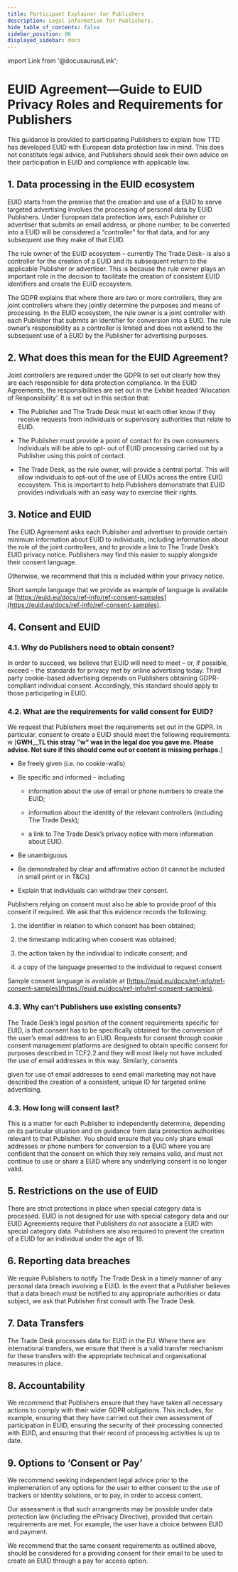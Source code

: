 ```yaml
---
title: Participant Explainer for Publishers
description: Legal information for Publishers.
hide_table_of_contents: false
sidebar_position: 06
displayed_sidebar: docs
---
```


import Link from '@docusaurus/Link';

# EUID Agreement&#8212;Guide to EUID Privacy Roles and Requirements for Publishers

This guidance is provided to participating Publishers to explain how TTD has developed EUID with European data protection law in mind. This does not constitute legal advice, and Publishers should seek their own advice on their participation in EUID and compliance with applicable law.

## 1. Data processing in the EUID ecosystem

EUID starts from the premise that the creation and use of a EUID to serve targeted advertising involves the processing of personal data by EUID Publishers. Under European data protection laws, each Publisher or advertiser that submits an email address, or phone number, to be converted into a EUID will be considered a “controller” for that data, and for any subsequent use they make of that EUID.

The rule owner of the EUID ecosystem – currently The Trade Desk– is also a controller for the creation of a EUID and its subsequent return to the applicable Publisher or advertiser. This is because the rule owner plays an important role in the decision to facilitate the creation of consistent EUID identifiers and create the EUID ecosystem.

The GDPR explains that where there are two or more controllers, they are joint controllers where they jointly determine the purposes and means of processing. In the EUID ecosystem, the rule owner is a joint controller with each Publisher that submits an identifier for conversion into a EUID. The rule owner’s responsibility as a controller is limited and does not extend to the subsequent use of a EUID by the Publisher for advertising purposes.

## 2. What does this mean for the EUID Agreement?

Joint controllers are required under the GDPR to set out clearly how they are each responsible for data protection compliance. In the EUID Agreements, the responsibilities are set out in the Exhibit headed ‘Allocation of Responsibility’. It is set out in this section that:

- The Publisher and The Trade Desk must let each other know if they receive requests from individuals or supervisory authorities that relate to EUID.

- The Publisher must provide a point of contact for its own consumers. Individuals will be able to opt- out of EUID processing carried out by a Publisher using this point of contact.

- The Trade Desk, as the rule owner, will provide a central portal. This will allow individuals to opt-out of the use of EUIDs across the entire EUID ecosystem. This is important to help Publishers demonstrate that EUID provides individuals with an easy way to exercise their rights.

## 3. Notice and EUID

The EUID Agreement asks each Publisher and advertiser to provide certain minimum information about EUID to individuals, including information about the role of the joint controllers, and to provide a link to The Trade Desk’s EUID privacy notice. Publishers may find this easier to supply alongside their consent language.

Otherwise, we recommend that this is included within your privacy notice.

Short sample language that we provide as example of language is available at [https://euid.eu/docs/ref-info/ref-consent-samples](https://euid.eu/docs/ref-info/ref-consent-samples).

## 4. Consent and EUID

### 4.1. Why do Publishers need to obtain consent?

In order to succeed, we believe that EUID will need to meet – or, if possible, exceed – the standards for privacy met by online advertising today. Third party cookie-based advertising depends on Publishers obtaining GDPR- compliant individual consent. Accordingly, this standard should apply to those participating in EUID.
 
### 4.2. What are the requirements for valid consent for EUID?

We request that Publishers meet the requirements set out in the GDPR. In particular, consent to create a EUID should meet the following requirements. w [**GWH__TL this stray "w" was in the legal doc you gave me. Please advise. Not sure if this should come out or content is missing perhaps.**]

- Be freely given (i.e. no cookie-walls)

- Be specific and informed – including

   - information about the use of email or phone numbers to create the EUID;

   - information about the identity of the relevant controllers (including The Trade Desk);

   - a link to The Trade Desk’s privacy notice with more information about EUID.

- Be unambiguous

- Be demonstrated by clear and affirmative action (it cannot be included in small print or in T&Cs)

- Explain that individuals can withdraw their consent.

Publishers relying on consent must also be able to provide proof of this consent if required. We ask that this evidence records the following:

1. the identifier in relation to which consent has been obtained;

1. the timestamp indicating when consent was obtained;

1. the action taken by the individual to indicate consent; and

1. a copy of the language presented to the individual to request consent

Sample consent language is available at [https://euid.eu/docs/ref-info/ref-consent-samples](https://euid.eu/docs/ref-info/ref-consent-samples).

### 4.3. Why can’t Publishers use existing consents?

The Trade Desk’s legal position of the consent requirements specific for EUID, is that consent has to be specifically obtained for the conversion of the user’s email address to an EUID. Requests for consent through cookie consent management platforms are designed to obtain specific consent for purposes described in TCF2.2 and they will most likely not have included the use of email addresses in this way. Similarly, consents

given for use of email addresses to send email marketing may not have described the creation of a consistent, unique ID for targeted online advertising.

### 4.3. How long will consent last?

This is a matter for each Publisher to independently determine, depending on its particular situation and on guidance from data protection authorities relevant to that Publisher. You should ensure that you only share email addresses or phone numbers for conversion to a EUID where you are confident that the consent on which they rely remains valid, and must not continue to use or share a EUID where any underlying consent is no longer valid.

## 5. Restrictions on the use of EUID

There are strict protections in place when special category data is processed. EUID is not designed for use with special category data and our EUID Agreements require that Publishers do not associate a EUID with special category data. Publishers are also required to prevent the creation of a EUID for an individual under the age of 18.

## 6. Reporting data breaches

We require Publishers to notify The Trade Desk in a timely manner of any personal data breach involving a EUID. In the event that a Publisher believes that a data breach must be notified to any appropriate authorities or data subject, we ask that Publisher first consult with The Trade Desk.
 
## 7. Data Transfers

The Trade Desk processes data for EUID in the EU. Where there are international transfers, we ensure that there is a valid transfer mechanism for these transfers with the appropriate technical and organisational measures in place.

## 8. Accountability

We recommend that Publishers ensure that they have taken all necessary actions to comply with their wider GDPR obligations. This includes, for example, ensuring that they have carried out their own assessment of participation in EUID, ensuring the security of their processing connected with EUID, and ensuring that their record of processing activities is up to date.

## 9. Options to ‘Consent or Pay’

We recommend seeking independent legal advice prior to the implemenation of any options for the user to either consent to the use of trackers or identity solutions, or to pay, in order to access content.

Our assessment is that such arrangments may be possible under data protection law (including the ePrivacy Directive), provided that certain requirements are met. For example, the user have a choice between EUID and payment.

We recommend that the same consent requirements as outlined above, should be considered for a providing consent for their email to be used to create an EUID through a pay for access option.
